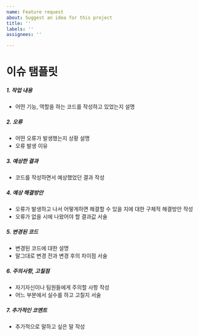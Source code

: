 ```yaml
---
name: Feature request
about: Suggest an idea for this project
title: ''
labels: ''
assignees: ''

---
```


# 이슈 탬플릿

##### 1. 작업 내용
* 어떤 기능, 역할을 하는 코드를 작성하고 있었는지 설명

##### 2. 오류
* 어떤 오류가 발생했는지 상황 설명 
* 오류 발생 이유
    
##### 3. 예상한 결과
* 코드를 작성하면서 예상했었던 결과 작성

##### 4. 예상 해결방안 
* 오류가 발생하고 나서 어떻게하면 해결할 수 있을 지에 대한 구체적 해결방안 작성
*  오류가 없을 시에 나왔어야 할 결과값 서술

##### 5. 변경된 코드
* 변경된 코드에 대한 설명
* 말그대로 변경 전과 변경 후의 차이점 서술

##### 6. 주의사항, 고칠점
* 자기자신이나 팀원들에게 주의할 사항 작성
* 어느 부분에서 실수를 하고 고칠지 서술

##### 7. 추가적인 코멘트
* 추가적으로 말하고 싶은 말 작성
